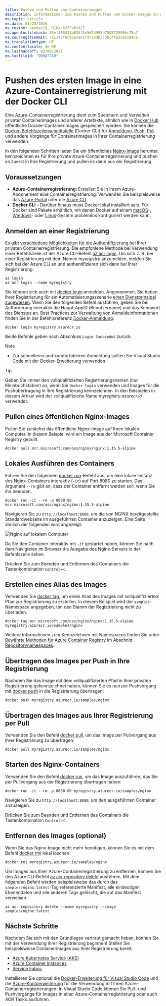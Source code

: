 ```yaml
---
title: Pushen und Pullen von Containerimages
description: Informationen zum Pushen und Pullen von Docker-Images an eine private Containerregistrierung in Azure mit der Docker CLI
ms.topic: article
ms.date: 01/23/2019
ms.custom: seodec18, H1Hack27Feb2017
ms.openlocfilehash: 83ef385313b035f5e5d7d993e7948725906c75a7
ms.sourcegitcommit: 7e117cfec95a7e61f4720db3c36c4fa35021846b
ms.translationtype: HT
ms.contentlocale: de-DE
ms.lasthandoff: 02/09/2021
ms.locfileid: "99987769"
---
```

# <a name="push-your-first-image-to-your-azure-container-registry-using-the-docker-cli"></a>Pushen des ersten Image in eine Azure-Containerregistrierung mit der Docker CLI

Eine Azure-Containerregistrierung dient zum Speichern und Verwalten privater Containerimages und anderer Artefakte, ähnlich wie in [Docker Hub](https://hub.docker.com/) öffentliche Docker-Containerimages gespeichert werden. Sie können die [Docker-Befehlszeilenschnittstelle](https://docs.docker.com/engine/reference/commandline/cli/) (Docker CLI) für [Anmeldung](https://docs.docker.com/engine/reference/commandline/login/), [Push](https://docs.docker.com/engine/reference/commandline/push/), [Pull](https://docs.docker.com/engine/reference/commandline/pull/) und andere Vorgänge für Containerimages in Ihrer Containerregistrierung verwenden.

In den folgenden Schritten laden Sie ein öffentliches [Nginx-Image](https://store.docker.com/images/nginx) herunter, kennzeichnen es für Ihre private Azure-Containerregistrierung und pushen es zuerst in Ihre Registrierung und pullen es dann aus der Registrierung.

## <a name="prerequisites"></a>Voraussetzungen

* **Azure-Containerregistrierung**: Erstellen Sie in Ihrem Azure-Abonnement eine Containerregistrierung. Verwenden Sie beispielsweise das [Azure-Portal](container-registry-get-started-portal.md) oder die [Azure CLI](container-registry-get-started-azure-cli.md).
* **Docker CLI** – Darüber hinaus muss Docker lokal installiert sein. Für Docker sind Pakete erhältlich, mit denen Docker auf einem [macOS][docker-mac]-, [Windows][docker-windows]- oder [Linux][docker-linux]-System problemlos konfiguriert werden kann.

## <a name="log-in-to-a-registry"></a>Anmelden an einer Registrierung

Es gibt [verschiedene Möglichkeiten für die Authentifizierung](container-registry-authentication.md) bei Ihrer privaten Containerregistrierung. Die empfohlene Methode bei Verwendung einer Befehlszeile ist der Azure CLI-Befehl [az acr login](/cli/azure/acr#az-acr-login). Um sich z. B. bei einer Registrierung mit dem Namen *myregistry* anzumelden, melden Sie sich bei der Azure CLI an und authentifizieren sich dann bei Ihrer Registrierung:

```azurecli
az login
az acr login --name myregistry
```

Sie können sich auch mit [docker login](https://docs.docker.com/engine/reference/commandline/login/) anmelden. Angenommen, Sie haben Ihrer Registrierung für ein Automatisierungsszenario [einen Dienstprinzipal zugewiesen](container-registry-authentication.md#service-principal). Wenn Sie den folgenden Befehl ausführen, geben Sie bei Aufforderung interaktiv die Haupt-AppID (Benutzername) und das Kennwort des Dienstes an. Best Practices zur Verwaltung von Anmeldeinformationen finden Sie in der Befehlsreferenz [Docker-Anmeldung](https://docs.docker.com/engine/reference/commandline/login/):

```
docker login myregistry.azurecr.io
```

Beide Befehle geben nach Abschluss `Login Succeeded` zurück.
> [!NOTE]
>* Zur schnelleren und komfortableren Anmeldung sollten Sie Visual Studio Code mit der Docker-Erweiterung verwenden.

> [!TIP]
> Geben Sie immer den vollqualifizierten Registrierungsnamen (nur Kleinbuchstaben) an, wenn Sie `docker login` verwenden und Images für die Pushübertragung in Ihre Registrierung kennzeichnen. In den Beispielen in diesem Artikel wird der vollqualifizierte Name *myregistry.azurecr.io* verwendet.

## <a name="pull-a-public-nginx-image"></a>Pullen eines öffentlichen Nginx-Images

Pullen Sie zunächst das öffentliche Nginx-Image auf Ihren lokalen Computer. In diesem Beispiel wird ein Image aus der Microsoft Container Registry gepullt.

```
docker pull mcr.microsoft.com/oss/nginx/nginx:1.15.5-alpine
```

## <a name="run-the-container-locally"></a>Lokales Ausführen des Containers

Führen Sie den folgenden [docker run](https://docs.docker.com/engine/reference/run/)-Befehl aus, um eine lokale Instanz des Nginx-Containers interaktiv (`-it`) auf Port 8080 zu starten. Das Argument `--rm` gibt an, dass der Container entfernt werden soll, wenn Sie ihn beenden.

```
docker run -it --rm -p 8080:80 mcr.microsoft.com/oss/nginx/nginx:1.15.5-alpine
```

Navigieren Sie zu `http://localhost:8080`, um die von NGINX bereitgestellte Standardwebseite im ausgeführten Container anzuzeigen. Eine Seite ähnlich der folgenden wird angezeigt:

![Nginx auf lokalem Computer](./media/container-registry-get-started-docker-cli/nginx.png)

Da Sie den Container interaktiv mit `-it` gestartet haben, können Sie nach dem Navigieren im Browser die Ausgabe des Nginx-Servers in der Befehlszeile sehen.

Drücken Sie zum Beenden und Entfernen des Containers die Tastenkombination `Control`+`C`.

## <a name="create-an-alias-of-the-image"></a>Erstellen eines Alias des Images

Verwenden Sie [docker tag](https://docs.docker.com/engine/reference/commandline/tag/), um einen Alias des Images mit vollqualifiziertem Pfad zur Registrierung zu erstellen. In diesem Beispiel wird der `samples`-Namespace angegeben, um den Stamm der Registrierung nicht zu überladen.

```
docker tag mcr.microsoft.com/oss/nginx/nginx:1.15.5-alpine myregistry.azurecr.io/samples/nginx
```

Weitere Informationen zum Kennzeichnen mit Namespaces finden Sie unter [Bewährte Methoden für Azure Container Registry](container-registry-best-practices.md) im Abschnitt [Repositorynamespaces](container-registry-best-practices.md#repository-namespaces).

## <a name="push-the-image-to-your-registry"></a>Übertragen des Images per Push in Ihre Registrierung

Nachdem Sie das Image mit dem vollqualifizierten Pfad in Ihrer privaten Registrierung gekennzeichnet haben, können Sie es nun per Pushvorgang mit [docker push](https://docs.docker.com/engine/reference/commandline/push/) in die Registrierung übertragen:

```
docker push myregistry.azurecr.io/samples/nginx
```

## <a name="pull-the-image-from-your-registry"></a>Übertragen des Images aus Ihrer Registrierung per Pull

Verwenden Sie den Befehl [docker pull](https://docs.docker.com/engine/reference/commandline/pull/), um das Image per Pullvorgang aus Ihrer Registrierung zu übertragen:

```
docker pull myregistry.azurecr.io/samples/nginx
```

## <a name="start-the-nginx-container"></a>Starten des Nginx-Containers

Verwenden Sie den Befehl [docker run](https://docs.docker.com/engine/reference/run/), um das Image auszuführen, das Sie per Pullvorgang aus der Registrierung übertragen haben:

```
docker run -it --rm -p 8080:80 myregistry.azurecr.io/samples/nginx
```

Navigieren Sie zu `http://localhost:8080`, um den ausgeführten Container anzuzeigen.

Drücken Sie zum Beenden und Entfernen des Containers die Tastenkombination `Control`+`C`.

## <a name="remove-the-image-optional"></a>Entfernen des Images (optional)

Wenn Sie das Nginx-Image nicht mehr benötigen, können Sie es mit dem Befehl [docker rmi](https://docs.docker.com/engine/reference/commandline/rmi/) lokal löschen.

```
docker rmi myregistry.azurecr.io/samples/nginx
```

Um Images aus Ihrer Azure-Containerregistrierung zu entfernen, können Sie den Azure CLI-Befehl [az acr repository delete](/cli/azure/acr/repository#az-acr-repository-delete) ausführen. Mit dem folgenden Befehl werden beispielsweise das durch das `samples/nginx:latest`-Tag referenzierte Manifest, alle eindeutigen Ebenendaten und alle anderen Tags gelöscht, die auf das Manifest verweisen.

```azurecli
az acr repository delete --name myregistry --image samples/nginx:latest
```

## <a name="next-steps"></a>Nächste Schritte

Nachdem Sie sich mit den Grundlagen vertraut gemacht haben, können Sie mit der Verwendung Ihrer Registrierung beginnen! Stellen Sie beispielsweise Containerimages aus Ihrer Registrierung bereit:

* [Azure Kubernetes Service (AKS)](../aks/tutorial-kubernetes-prepare-app.md)
* [Azure Container Instances](../container-instances/container-instances-tutorial-prepare-app.md)
* [Service Fabric](../service-fabric/service-fabric-tutorial-create-container-images.md)

Installieren Sie optional die [Docker-Erweiterung für Visual Studio Code](https://code.visualstudio.com/docs/azure/docker) und die [Azure-Kontoerweiterung](https://marketplace.visualstudio.com/items?itemName=ms-vscode.azure-account) für die Verwendung mit Ihren Azure-Containerregistrierungen. In Visual Studio Code können Sie Pull- und Pushvorgänge für Images in einer Azure-Containerregistrierung oder auch ACR Tasks ausführen.


<!-- LINKS - external -->
[docker-linux]: https://docs.docker.com/engine/installation/#supported-platforms
[docker-mac]: https://docs.docker.com/docker-for-mac/
[docker-windows]: https://docs.docker.com/docker-for-windows/

